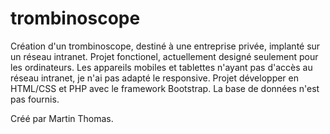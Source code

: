 # trombinoscope

Création d'un trombinoscope, destiné à une entreprise privée, implanté sur un réseau intranet.
Projet fonctionel, actuellement designé seulement pour les ordinateurs. Les appareils mobiles et tablettes n'ayant pas d'accès au réseau intranet, je n'ai pas adapté le responsive.
Projet développer en HTML/CSS et PHP avec le framework Bootstrap.
La base de données n'est pas fournis.

Créé par Martin Thomas.
